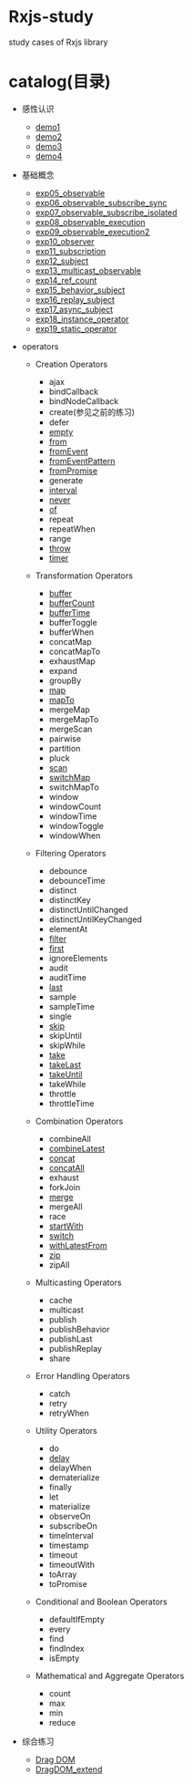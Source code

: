 # Rxjs-study
study cases of Rxjs library

# catalog(目录)

- 感性认识
    - [demo1](./study/exp01.html)
    - [demo2](./study/exp02.html)
    - [demo3](./study/exp03.html)
    - [demo4](./study/exp04.html)
- 基础概念
    - [exp05_observable](./study/exp05_observable.html)
    - [exp06_observable_subscribe_sync](./study/exp06_observable_subscribe_sync.html)
    - [exp07_observable_subscribe_isolated](./study/exp07_observable_subscribe_isolated.html)
    - [exp08_observable_execution](./study/exp08_observable_execution.html)
    - [exp09_observable_execution2](./study/exp09_observable_execution2.html)
    - [exp10_observer](./study/exp10_observer.html)
    - [exp11_subscription](./study/exp11_subscription.html)
    - [exp12_subject](./study/exp12_subject.html)
    - [exp13_multicast_observable](./study/exp13_multicast_observable.html)
    - [exp14_ref_count](./study/exp14_ref_count.html)
    - [exp15_behavior_subject](./study/exp15_behavior_subject.html)
    - [exp16_replay_subject](./study/exp16_replay_subject.html)
    - [exp17_async_subject](./study/exp17_async_subject.html)
    - [exp18_instance_operator](./study/exp18_instance_operator.html)
    - [exp19_static_operator](./study/exp19_static_operator.html)

- operators
    - Creation Operators
        - ajax
        - bindCallback
        - bindNodeCallback
        - create(参见之前的练习)
        - defer
        - [empty](./study/operators/empty.html)
        - [from](./study/operators/from.html)
        - [fromEvent](./study/operators/fromEvent.html)
        - [fromEventPattern](./study/operators/fromEventPattern.html)
        - [fromPromise](./study/operators/fromPromise.html)
        - generate
        - [interval](./study/operators/interval.html)
        - [never](./study/operators/never.html)
        - [of](./study/operators/of.html)
        - repeat
        - repeatWhen
        - range
        - [throw](./study/operators/throw.html)
        - [timer](./study/operators/timer.html)

    - Transformation Operators
        - [buffer](./study/operators/buffer.html)
        - [bufferCount](./study/operators/bufferCount.html)
        - [bufferTime](./study/operators/bufferTime.html)
        - bufferToggle
        - bufferWhen
        - concatMap
        - concatMapTo
        - exhaustMap
        - expand
        - groupBy
        - [map](./study/operators/map.html)
        - [mapTo](./study/operators/mapTo.html)
        - mergeMap
        - mergeMapTo
        - mergeScan
        - pairwise
        - partition
        - pluck
        - [scan](./study/operators/scan.html)
        - [switchMap](./study/operators/switchMap.html)
        - switchMapTo
        - window
        - windowCount
        - windowTime
        - windowToggle
        - windowWhen

    - Filtering Operators
        - debounce
        - debounceTime
        - distinct
        - distinctKey
        - distinctUntilChanged
        - distinctUntilKeyChanged
        - elementAt
        - [filter](./study/operators/filter.html)
        - [first](./study/operators/first.html)
        - ignoreElements
        - audit
        - auditTime
        - [last](./study/operators/last.html)
        - sample
        - sampleTime
        - single
        - [skip](./study/operators/skip.html)
        - skipUntil
        - skipWhile
        - [take](./study/operators/take.html)
        - [takeLast](./study/operators/takeLast.html)
        - [takeUntil](./study/operators/takeUntil.html)
        - takeWhile
        - throttle
        - throttleTime

    - Combination Operators
        - combineAll
        - [combineLatest](./study/operators/combineLatest.html)
        - [concat](./study/operators/concat.html)
        - [concatAll](./study/operators/concatAll.html)
        - exhaust
        - forkJoin
        - [merge](./study/operators/merge.html)
        - mergeAll
        - race
        - [startWith](./study/operators/startWith.html)
        - [switch](./study/operators/switch.html)
        - [withLatestFrom](./study/operators/withLatestFrom.html)
        - [zip](./study/operators/zip.html)
        - zipAll

    - Multicasting Operators
        - cache
        - multicast
        - publish
        - publishBehavior
        - publishLast
        - publishReplay
        - share

    - Error Handling Operators
        - catch
        - retry
        - retryWhen

    - Utility Operators
        - do
        - [delay](./study/operators/bufferTime.html)
        - delayWhen
        - dematerialize
        - finally
        - let
        - materialize
        - observeOn
        - subscribeOn
        - timeInterval
        - timestamp
        - timeout
        - timeoutWith
        - toArray
        - toPromise

    - Conditional and Boolean Operators

        - defaultIfEmpty
        - every
        - find
        - findIndex
        - isEmpty

    - Mathematical and Aggregate Operators

        - count
        - max
        - min
        - reduce
- 综合练习
    - [Drag DOM](./study/demos/dragDOM.html)
    - [DragDOM_extend](./study/demos/dragDOM_extend.html)